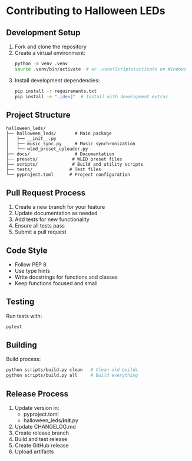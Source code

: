 # Contributing to Halloween LEDs

## Development Setup

1. Fork and clone the repository
2. Create a virtual environment:
   ```bash
   python -m venv .venv
   source .venv/bin/activate  # or .venv\Scripts\activate on Windows
   ```
3. Install development dependencies:
   ```bash
   pip install -r requirements.txt
   pip install -e ".[dev]"  # Install with development extras
   ```

## Project Structure

```
halloween_leds/
├── halloween_leds/       # Main package
│   ├── __init__.py
│   ├── music_sync.py     # Music synchronization
│   └── wled_preset_uploader.py
├── docs/                 # Documentation
├── presets/             # WLED preset files
├── scripts/             # Build and utility scripts
├── tests/              # Test files
└── pyproject.toml      # Project configuration
```

## Pull Request Process

1. Create a new branch for your feature
2. Update documentation as needed
3. Add tests for new functionality
4. Ensure all tests pass
5. Submit a pull request

## Code Style

- Follow PEP 8
- Use type hints
- Write docstrings for functions and classes
- Keep functions focused and small

## Testing

Run tests with:
```bash
pytest
```

## Building

Build process:
```bash
python scripts/build.py clean   # Clean old builds
python scripts/build.py all     # Build everything
```

## Release Process

1. Update version in:
   - pyproject.toml
   - halloween_leds/__init__.py
2. Update CHANGELOG.md
3. Create release branch
4. Build and test release
5. Create GitHub release
6. Upload artifacts
